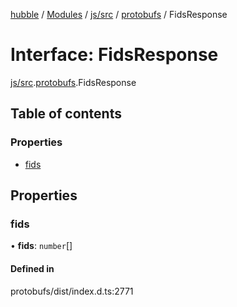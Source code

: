 [hubble](../README.md) / [Modules](../modules.md) / [js/src](../modules/js_src.md) / [protobufs](../modules/js_src.protobufs.md) / FidsResponse

# Interface: FidsResponse

[js/src](../modules/js_src.md).[protobufs](../modules/js_src.protobufs.md).FidsResponse

## Table of contents

### Properties

- [fids](js_src.protobufs.FidsResponse.md#fids)

## Properties

### fids

• **fids**: `number`[]

#### Defined in

protobufs/dist/index.d.ts:2771
